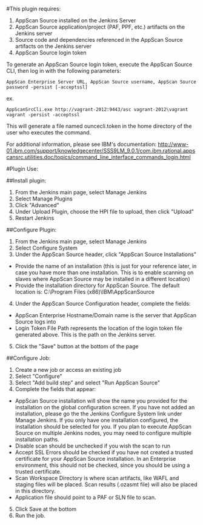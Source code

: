 #This plugin requires:

1. AppScan Source installed on the Jenkins Server
2. AppScan Source application/project (PAF, PPF, etc.) artifacts on the Jenkins server
3. Source code and dependencies referenced in the AppScan Source artifacts on the Jenkins server
4. AppScan Source login token

To generate an AppScan Source login token, execute the AppScan Source CLI, then log in with the following parameters:
```
AppScan Enterprise Server URL, AppScan Source username, AppScan Source password -persist [-acceptssl]
```

ex. 

```
AppScanSrcCli.exe http://vagrant-2012:9443/asc vagrant-2012\vagrant vagrant -persist -acceptssl
```

This will generate a file named ouncecli.token in the home directory of the user who executes the command.

For additional information, please see IBM's documentation:
http://www-01.ibm.com/support/knowledgecenter/SSS9LM_9.0.1/com.ibm.rational.appscansrc.utilities.doc/topics/command_line_interface_commands_login.html

#Plugin Use:

##Install plugin:

1. From the Jenkins main page, select Manage Jenkins
2. Select Manage Plugins
3. Click "Advanced"
4. Under Upload Plugin, choose the HPI file to upload, then click "Upload"
5. Restart Jenkins

##Configure Plugin:

1. From the Jenkins main page, select Manage Jenkins
2. Select Configure System
3. Under the AppScan Source header, click "AppScan Source Installations"
  * Provide the name of an installation (this is just for your reference later, in case you have more than one installation. This is to enable scanning on slaves where AppScan Source may be installed in a different location)
  * Provide the installation directory for AppScan Source. The default location is: C:\Program Files (x86)\IBM\AppScanSource
4. Under the AppScan Source Configuration header, complete the fields:
  * AppScan Enterprise Hostname/Domain name is the server that AppScan Source logs into 
  * Login Token File Path represents the location of the login token file generated above. This is the path on the Jenkins server.
5. Click the "Save" button at the bottom of the page

##Configure Job:

1. Create a new job or access an existing job
2. Select "Configure"
3. Select "Add build step" and select "Run AppScan Source"
4. Complete the fields that appear:
  * AppScan Source installation will show the name you provided for the installation on the global configuration screen. If you have not added an installation, please go the the Jenkins Configure System link under Manage Jenkins. If you only have one installation configured, the installation should be selected for you. If you plan to execute AppScan Source on multiple Jenkins nodes, you may need to configure multiple installation paths.
  * Disable scan should be unchecked if you wish the scan to run
  * Accept SSL Errors should be checked if you have not created a trusted certificate for your AppScan Source installation. In an Enterprise environment, this should not be checked, since you should be using a trusted certificate.
  * Scan Workspace Directory is where scan artifacts, like WAFL and staging files will be placed. Scan results (.ozasmt file) will also be placed in this directory.
  * Application file should point to a PAF or SLN file to scan.
5. Click Save at the bottom
6. Run the job.
